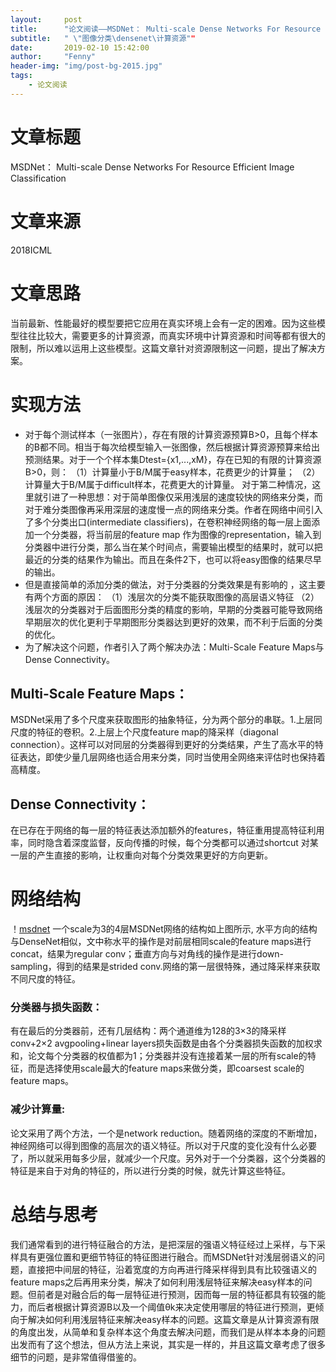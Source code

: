 ```yaml
---
layout:     post
title:      "论文阅读——MSDNet： Multi-scale Dense Networks For Resource Efficient Image Classification"
subtitle:   " \"图像分类\densenet\计算资源""
date:       2019-02-10 15:42:00
author:     "Fenny"
header-img: "img/post-bg-2015.jpg"
tags:
    - 论文阅读
---
```


# 文章标题
MSDNet： Multi-scale Dense Networks For Resource Efficient Image Classification

# 文章来源
2018ICML

# 文章思路
当前最新、性能最好的模型要把它应用在真实环境上会有一定的困难。因为这些模型往往比较大，需要更多的计算资源，而真实环境中计算资源和时间等都有很大的限制，所以难以运用上这些模型。这篇文章针对资源限制这一问题，提出了解决方案。

# 实现方法
* 对于每个测试样本（一张图片），存在有限的计算资源预算B>0，且每个样本的B都不同。相当于每次给模型输入一张图像，然后根据计算资源预算来给出预测结果。对于一个个样本集Dtest={x1,...,xM}，存在已知的有限的计算资源B>0，则：
（1）计算量小于B/M属于easy样本，花费更少的计算量；
（2）计算量大于B/M属于difficult样本，花费更大的计算量。
对于第二种情况，这里就引进了一种思想：对于简单图像仅采用浅层的速度较快的网络来分类，而对于难分类图像再采用深层的速度慢一点的网络来分类。作者在网络中间引入了多个分类出口(intermediate classifiers)，在卷积神经网络的每一层上面添加一个分类器，将当前层的feature map 作为图像的representation，输入到分类器中进行分类，那么当在某个时间点，需要输出模型的结果时，就可以把最近的分类的结果作为输出。而且在条件2下，也可以将easy图像的结果尽早的输出。
* 但是直接简单的添加分类的做法，对于分类器的分类效果是有影响的 ，这主要有两个方面的原因：
（1）浅层次的分类不能获取图像的高层语义特征
（2）浅层次的分类器对于后面图形分类的精度的影响，早期的分类器可能导致网络早期层次的优化更利于早期图形分类器达到更好的效果，而不利于后面的分类的优化。
* 为了解决这个问题，作者引入了两个解决办法：Multi-Scale Feature Maps与Dense Connectivity。 
## Multi-Scale Feature Maps： 
MSDNet采用了多个尺度来获取图形的抽象特征，分为两个部分的串联。1.上层同尺度的特征的卷积。2.上层上个尺度feature map的降采样（diagonal connection）。这样可以对同层的分类器得到更好的分类结果，产生了高水平的特征表达，即使少量几层网络也适合用来分类，同时当使用全网络来评估时也保持着高精度。
## Dense Connectivity：
在已存在于网络的每一层的特征表达添加额外的features，特征重用提高特征利用率，同时隐含着深度监督，反向传播的时候，每个分类都可以通过shortcut 对某一层的产生直接的影响，让权重向对每个分类效果更好的方向更新。

# 网络结构
！[msdnet](/msdnet.jpg)
一个scale为3的4层MSDNet网络的结构如上图所示, 水平方向的结构与DenseNet相似，文中称水平的操作是对前层相同scale的feature maps进行concat，结果为regular conv；垂直方向与对角线的操作是进行down-sampling，得到的结果是strided conv.网络的第一层很特殊，通过降采样来获取不同尺度的特征。
### 分类器与损失函数：
有在最后的分类器前，还有几层结构：两个通道维为128的3×3的降采样conv+2×2 avgpooling+linear layers损失函数是由各个分类器损失函数的加权求和，论文每个分类器的权值都为1；分类器并没有连接着某一层的所有scale的特征，而是选择使用scale最大的feature maps来做分类，即coarsest scale的feature maps。
### 减少计算量:
论文采用了两个方法，一个是network reduction。随着网络的深度的不断增加，神经网络可以得到图像的高层次的语义特征。所以对于尺度的变化没有什么必要了，所以就采用每多少层，就减少一个尺度。另外对于一个分类器，这个分类器的特征是来自于对角的特征的，所以进行分类的时候，就先计算这些特征。


# 总结与思考
我们通常看到的进行特征融合的方法，是把深层的强语义特征经过上采样，与下采样具有更强位置和更细节特征的特征图进行融合。而MSDNet针对浅层弱语义的问题，直接把中间层的特征，沿着宽度的方向再进行降采样得到具有比较强语义的feature maps之后再用来分类，解决了如何利用浅层特征来解决easy样本的问题。但前者是对融合后的每一层特征进行预测，因而每一层的特征都具有较强的能力，而后者根据计算资源B以及一个阈值θk来决定使用哪层的特征进行预测，更倾向于解决如何利用浅层特征来解决easy样本的问题。这篇文章是从计算资源有限的角度出发，从简单和复杂样本这个角度去解决问题，而我们是从样本本身的问题出发而有了这个想法，但从方法上来说，其实是一样的，并且这篇文章考虑了很多细节的问题，是非常值得借鉴的。
